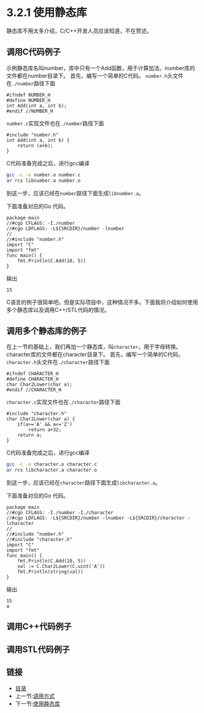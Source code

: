 # 3.2.1 使用静态库

静态库不用太多介绍，C/C++开发人员应该知道，不在赘述。

## 调用C代码例子

示例静态库名叫number，库中只有一个Add函数，用于计算加法。number库的文件都在number目录下。
首先，编写一个简单的C代码。
`number.h`头文件在`./number`路径下面

```code
#ifndef NUMBER_H
#define NUMBER_H
int Add(int a, int b);
#endif //NUMBER_H
```

`number.c`实现文件也在`./number`路径下面

```code
#include "number.h"
int Add(int a, int b) {
    return (a+b);
}
```

C代码准备完成之后，进行gcc编译

```bash
gcc -c -o number.o number.c
ar rcs libnumber.a number.o
```

到这一步，应该已经在`number`路径下面生成`libnumber.a`。

下面准备对应的Go 代码。

```code
package main
//#cgo CFLAGS: -I./number
//#cgo LDFLAGS: -L${SRCDIR}/number -lnumber
//
//#include "number.h"
import "C"
import "fmt"
func main() {
    fmt.Println(C.Add(10, 5))
}
```

输出

```text
15
```

C语言的例子很简单吧。但是实际项目中，这种情况不多。下面我将介绍如何使用多个静态库以及调用C++/STL代码的情况。

## 调用多个静态库的例子

在上一节的基础上，我们再加一个静态库，叫`character`，用于字母转换。character库的文件都在character目录下。
首先，编写一个简单的C代码。
`character.h`头文件在`./character`路径下面

```code
#ifndef CHARACTER_H
#define CHARACTER_H
char Char2Lower(char a);
#endif //CHARACTER_H
```

`character.c`实现文件也在`./character`路径下面

```code
#include "character.h"
char Char2Lower(char a) {
    if(a>='A' && a<='Z')
        return a+32;
    return a;
}
```

C代码准备完成之后，进行gcc编译

```bash
gcc -c -o character.o character.c
ar rcs libcharacter.a character.o
```

到这一步，应该已经在`character`路径下面生成`libcharacter.a`。

下面准备对应的Go 代码。

```code
package main
//#cgo CFLAGS: -I./number -I./character
//#cgo LDFLAGS: -L${SRCDIR}/number -lnumber -L${SRCDIR}/character -lcharacter
//
//#include "number.h"
//#include "character.h"
import "C"
import "fmt"
func main() {
    fmt.Println(C.Add(10, 5))
    val := C.Char2Lower(C.uint('A'))
    fmt.Println(string(val))
}
```

输出

```text
15
a
```

## 调用C++代码例子

## 调用STL代码例子

## 链接

- [目录](directory.md)
- 上一节:[调用方式](03.2.md)
- 下一节:[使用静态库](03.2.2.md)
